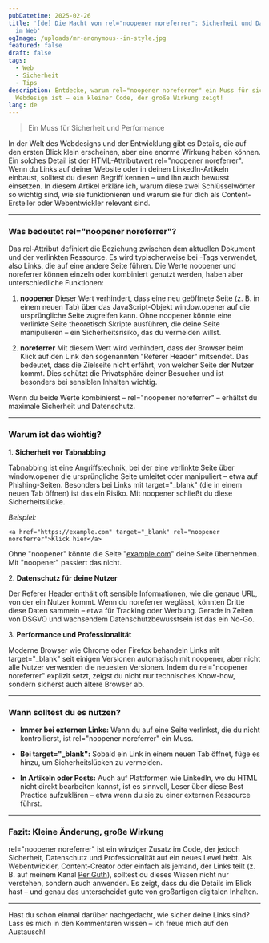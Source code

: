```yaml
---
pubDatetime: 2025-02-26
title: '[de] Die Macht von rel="noopener noreferrer": Sicherheit und Datenschutz
  im Web'
ogImage: /uploads/mr-anonymous--in-style.jpg
featured: false
draft: false
tags:
  - Web
  - Sicherheit
  - Tips
description: Entdecke, warum rel="noopener noreferrer" ein Muss für sicheres
  Webdesign ist – ein kleiner Code, der große Wirkung zeigt!
lang: de
---
```

> Ein Muss für Sicherheit und Performance

In der Welt des Webdesigns und der Entwicklung gibt es Details, die auf den ersten Blick klein erscheinen, aber eine enorme Wirkung haben können. Ein solches Detail ist der HTML-Attributwert rel="noopener noreferrer". Wenn du Links auf deiner Website oder in deinen LinkedIn-Artikeln einbaust, solltest du diesen Begriff kennen – und ihn auch bewusst einsetzen. In diesem Artikel erkläre ich, warum diese zwei Schlüsselwörter so wichtig sind, wie sie funktionieren und warum sie für dich als Content-Ersteller oder Webentwickler relevant sind.

* * *

### Was bedeutet rel="noopener noreferrer"?

Das rel-Attribut definiert die Beziehung zwischen dem aktuellen Dokument und der verlinkten Ressource. Es wird typischerweise bei \-Tags verwendet, also Links, die auf eine andere Seite führen. Die Werte noopener und noreferrer können einzeln oder kombiniert genutzt werden, haben aber unterschiedliche Funktionen:

1.  **noopener** Dieser Wert verhindert, dass eine neu geöffnete Seite (z. B. in einem neuen Tab) über das JavaScript-Objekt window.opener auf die ursprüngliche Seite zugreifen kann. Ohne noopener könnte eine verlinkte Seite theoretisch Skripte ausführen, die deine Seite manipulieren – ein Sicherheitsrisiko, das du vermeiden willst.
    
2.  **noreferrer** Mit diesem Wert wird verhindert, dass der Browser beim Klick auf den Link den sogenannten "Referer Header" mitsendet. Das bedeutet, dass die Zielseite nicht erfährt, von welcher Seite der Nutzer kommt. Dies schützt die Privatsphäre deiner Besucher und ist besonders bei sensiblen Inhalten wichtig.
    

Wenn du beide Werte kombinierst – rel="noopener noreferrer" – erhältst du maximale Sicherheit und Datenschutz.

* * *

### Warum ist das wichtig?

1\. **Sicherheit vor Tabnabbing**

Tabnabbing ist eine Angriffstechnik, bei der eine verlinkte Seite über window.opener die ursprüngliche Seite umleitet oder manipuliert – etwa auf Phishing-Seiten. Besonders bei Links mit target="\_blank" (die in einem neuen Tab öffnen) ist das ein Risiko. Mit noopener schließt du diese Sicherheitslücke.

_Beispiel:_

```
<a href="https://example.com" target="_blank" rel="noopener noreferrer">Klick hier</a>
```

Ohne "noopener" könnte die Seite "[example.com](http://example.com)" deine Seite übernehmen. Mit "noopener" passiert das nicht.

2\. **Datenschutz für deine Nutzer**

Der Referer Header enthält oft sensible Informationen, wie die genaue URL, von der ein Nutzer kommt. Wenn du noreferrer weglässt, könnten Dritte diese Daten sammeln – etwa für Tracking oder Werbung. Gerade in Zeiten von DSGVO und wachsendem Datenschutzbewusstsein ist das ein No-Go.

3\. **Performance und Professionalität**

Moderne Browser wie Chrome oder Firefox behandeln Links mit target="\_blank" seit einigen Versionen automatisch mit noopener, aber nicht alle Nutzer verwenden die neuesten Versionen. Indem du rel="noopener noreferrer" explizit setzt, zeigst du nicht nur technisches Know-how, sondern sicherst auch ältere Browser ab.

* * *

### Wann solltest du es nutzen?

*   **Immer bei externen Links:** Wenn du auf eine Seite verlinkst, die du nicht kontrollierst, ist rel="noopener noreferrer" ein Muss.
    
*   **Bei target="\_blank":** Sobald ein Link in einem neuen Tab öffnet, füge es hinzu, um Sicherheitslücken zu vermeiden.
    
*   **In Artikeln oder Posts:** Auch auf Plattformen wie LinkedIn, wo du HTML nicht direkt bearbeiten kannst, ist es sinnvoll, Leser über diese Best Practice aufzuklären – etwa wenn du sie zu einer externen Ressource führst.
    

* * *

### Fazit: Kleine Änderung, große Wirkung

rel="noopener noreferrer" ist ein winziger Zusatz im Code, der jedoch Sicherheit, Datenschutz und Professionalität auf ein neues Level hebt. Als Webentwickler, Content-Creator oder einfach als jemand, der Links teilt (z. B. auf meinem Kanal [Per Guth](https://www.linkedin.com/in/perguth/)), solltest du dieses Wissen nicht nur verstehen, sondern auch anwenden. Es zeigt, dass du die Details im Blick hast – und genau das unterscheidet gute von großartigen digitalen Inhalten.

* * *

Hast du schon einmal darüber nachgedacht, wie sicher deine Links sind? Lass es mich in den Kommentaren wissen – ich freue mich auf den Austausch!
